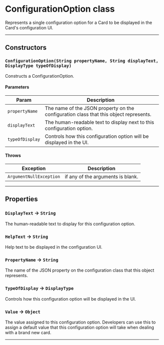# ConfigurationOption class

Represents a single configuration option for a Card to be displayed in the Card's configuration UI.

---
## Constructors
### `ConfigurationOption(String propertyName, String displayText, DisplayType typeOfDisplay)`

Constructs a ConfigurationOption.
#### Parameters
|Param|Description|
|-----|-----------|
|`propertyName` |  The name of the JSON property on the configuration class that this object represents. |
|`displayText` |  The human-readable text to display next to this configuration option. |
|`typeOfDisplay` |  Controls how this configuration option will be displayed in the UI. |

#### Throws
|Exception|Description|
|---------|-----------|
|`ArgumentNullException` |  if any of the arguments is blank. |

---
## Properties

### `DisplayText` → `String`

The human-readable text to display for this configuration option.

### `HelpText` → `String`

Help text to be displayed in the configuration UI.

### `PropertyName` → `String`

The name of the JSON property on the configuration class that this object represents.

### `TypeOfDisplay` → `DisplayType`

Controls how this configuration option will be displayed in the UI.

### `Value` → `Object`

The value assigned to this configuration option. Developers can use this to assign a default value that this configuration option will take when dealing with a brand new card.

---
